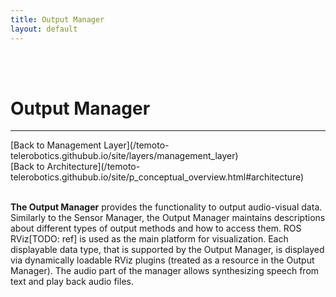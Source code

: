 ```yaml
---
title: Output Manager
layout: default
---
```


<br><br>

# Output Manager
<hr>
[Back to Management Layer](/temoto-telerobotics.githubub.io/site/layers/management_layer) <br>
[Back to Architecture](/temoto-telerobotics.githubub.io/site/p_conceptual_overview.html#architecture) <br>
<br>

**The Output Manager** provides the functionality to output audio-visual data. Similarly to the Sensor Manager, the Output Manager maintains descriptions about different types of output methods and how to access them. ROS RViz[TODO: ref] is used as the main platform for visualization. Each displayable data type, that is supported by the Output Manager, is displayed via dynamically loadable RViz plugins (treated as a resource in the Output Manager). The audio part of the manager allows synthesizing speech from text and play back audio files.


